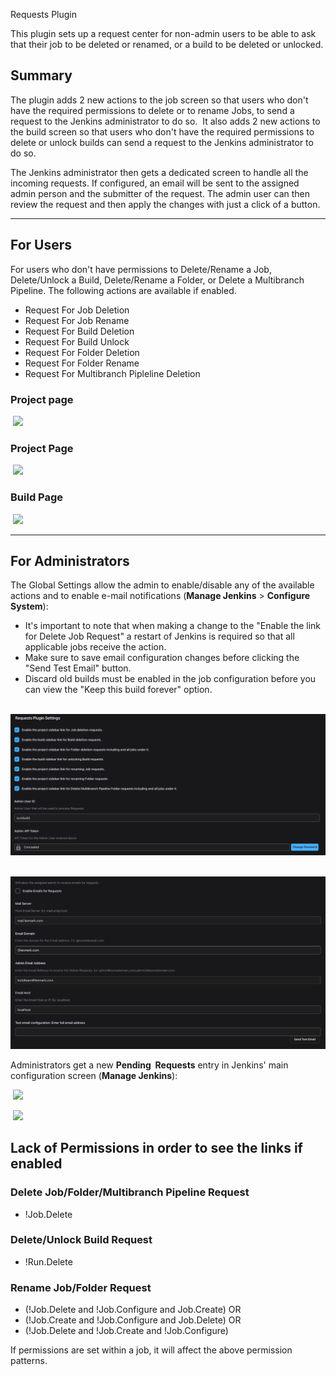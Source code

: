 Requests Plugin

This plugin sets up a request center for non-admin users to be able to
ask that their job to be deleted or renamed, or a build to be deleted or
unlocked.

## Summary

The plugin adds 2 new actions to the job screen so that users who don't
have the required permissions to delete or to rename Jobs, to send a
request to the Jenkins administrator to do so.  It also adds 2 new
actions to the build screen so that users who don't have the required
permissions to delete or unlock builds can send a request to the Jenkins
administrator to do so. 

  
The Jenkins administrator then gets a dedicated screen to handle all the
incoming requests. If configured, an email will be sent to the assigned
admin person and the submitter of the request. The admin user can then
review the request and then apply the changes with just a click of a
button.

------------------------------------------------------------------------

## For Users

For users who don't have permissions to Delete/Rename a Job,
Delete/Unlock a Build, Delete/Rename a Folder, or Delete a Multibranch Pipeline. The following actions are
available if enabled.

-   Request For Job Deletion
- 	Request For Job Rename
-   Request For Build Deletion
-   Request For Build Unlock
-   Request For Folder Deletion
- 	Request For Folder Rename
- 	Request For Multibranch Pipleline Deletion

  

### Project page
 ![](docs/images/jobAction.png)
### Project Page
 ![](docs/images/renameJob.png)
### Build Page
 ![](docs/images/build-page.png)

  

------------------------------------------------------------------------

## For Administrators

The Global Settings allow the admin to enable/disable any of the available
actions and to enable e-mail notifications (**Manage
Jenkins** \> **Configure System**):

-   It's important to note that when making a change to the "Enable the
    link for Delete Job Request" a restart of Jenkins is required so
    that all applicable jobs receive the action.
-   Make sure to save email configuration changes before clicking the
    "Send Test Email" button.
-   Discard old builds must be enabled in the job configuration before
    you can view the "Keep this build forever" option.

  

 ![](docs/images/configure1.png)



 ![](docs/images/configure2.png)



  
Administrators get a new **Pending  Requests** entry in Jenkins' main
configuration screen (**Manage Jenkins**):  

 ![](docs/images/pendingRequets.png)


 ![](docs/images/pendingRequestPage.png)



Lack of Permissions in order to see the links if enabled
---
### Delete Job/Folder/Multibranch Pipeline Request       
- !Job.Delete


### Delete/Unlock Build Request

- !Run.Delete


### Rename Job/Folder Request       
- (!Job.Delete and !Job.Configure and Job.Create) OR
- (!Job.Create and !Job.Configure and Job.Delete) OR
- (!Job.Delete and !Job.Create and !Job.Configure)

If permissions are set within a job, it will affect the above permission patterns.

  

  

